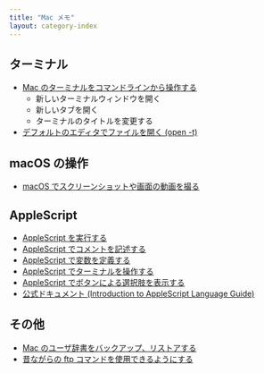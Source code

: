 ```yaml
---
title: "Mac メモ"
layout: category-index
---
```


ターミナル
----
* [Mac のターミナルをコマンドラインから操作する](terminal.html)
    * 新しいターミナルウィンドウを開く
    * 新しいタブを開く
    * ターミナルのタイトルを変更する
* [デフォルトのエディタでファイルを開く (open -t)](open-editor.html)


macOS の操作
---
* [macOS でスクリーンショットや画面の動画を撮る](screenshot.html)


AppleScript
----
* [AppleScript を実行する](applescript/run.html)
* [AppleScript でコメントを記述する](applescript/comment.html)
* [AppleScript で変数を定義する](applescript/set.html)
* [AppleScript でターミナルを操作する](applescript/terminal.html)
* [AppleScript でボタンによる選択肢を表示する](applescript/button.html)
* [公式ドキュメント (Introduction to AppleScript Language Guide)](https://developer.apple.com/library/content/documentation/AppleScript/Conceptual/AppleScriptLangGuide)


その他
----
* [Mac のユーザ辞書をバックアップ、リストアする](user-dic.html)
* [昔ながらの ftp コマンドを使用できるようにする](ftp.html)

